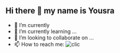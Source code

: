 ## Hi there 👋 my name is Yousra

- 🔭 I’m currently 
- 🌱 I’m currently learning ...
- 👯 I’m looking to collaborate on ...
- 📫 How to reach me: ![clic](https://github-readme-stats.vercel.app/api?username=Yousra0225&show_icons=true&theme=tokyonight)

